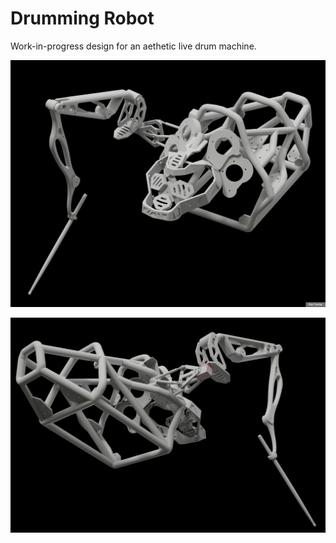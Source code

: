 # Drumming Robot

Work-in-progress design for an aethetic live drum machine.

![Raytracing 1](./render/ray1.png)

![Raytracing 2](./render/ray2.png)